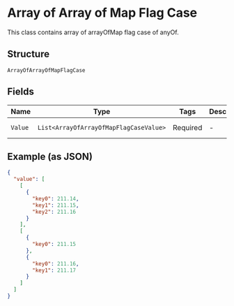 
# Array of Array of Map Flag Case

This class contains array of arrayOfMap flag case of anyOf.

## Structure

`ArrayOfArrayOfMapFlagCase`

## Fields

| Name | Type | Tags | Description | Getter | Setter |
|  --- | --- | --- | --- | --- | --- |
| `Value` | `List<ArrayOfArrayOfMapFlagCaseValue>` | Required | - | List<ArrayOfArrayOfMapFlagCaseValue> getValue() | setValue(List<ArrayOfArrayOfMapFlagCaseValue> value) |

## Example (as JSON)

```json
{
  "value": [
    [
      {
        "key0": 211.14,
        "key1": 211.15,
        "key2": 211.16
      }
    ],
    [
      {
        "key0": 211.15
      },
      {
        "key0": 211.16,
        "key1": 211.17
      }
    ]
  ]
}
```

